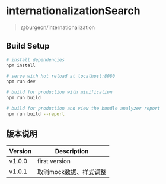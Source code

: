 # internationalizationSearch

> @burgeon/internationalization

## Build Setup

``` bash
# install dependencies
npm install

# serve with hot reload at localhost:8080
npm run dev

# build for production with minification
npm run build

# build for production and view the bundle analyzer report
npm run build --report
```
## 版本说明

|  Version  |  Description  |
|  ---  | --- |
| v1.0.0 |  first version   |
| v1.0.1 |  取消mock数据、样式调整   |